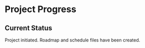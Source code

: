 # Project Progress

## Current Status

Project initiated. Roadmap and schedule files have been created.